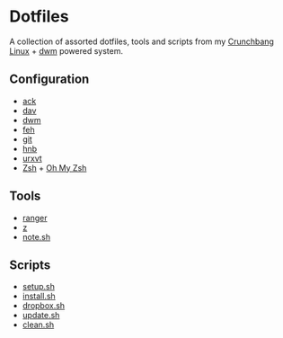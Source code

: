 # Dotfiles

A collection of assorted dotfiles, tools and scripts from my [Crunchbang Linux](http://crunchbang.org/) + [dwm](http://dwm.suckless.org/) powered system.

## Configuration

- [ack](http://beyondgrep.com/)
- [dav](http://dav-text.sourceforge.net/)
- [dwm](http://dwm.suckless.org/)
- [feh](http://feh.finalrewind.org/)
- [git](http://git-scm.com/)
- [hnb](http://hnb.sourceforge.net/)
- [urxvt](http://software.schmorp.de/pkg/rxvt-unicode.html)
- [Zsh](http://zsh.sourceforge.net/) + [Oh My Zsh](https://github.com/robbyrussell/oh-my-zsh)

## Tools

- [ranger](http://ranger.nongnu.org/)
- [z](https://github.com/rupa/z)
- [note.sh](https://github.com/gummesson/dotfiles/blob/master/tools/note.sh)

## Scripts

- [setup.sh](https://github.com/gummesson/dotfiles/blob/master/scripts/setup.sh)
- [install.sh](https://github.com/gummesson/dotfiles/blob/master/install.sh)
- [dropbox.sh](https://github.com/gummesson/dotfiles/blob/master/scripts/dropbox.sh)
- [update.sh](https://github.com/gummesson/dotfiles/blob/master/update.sh)
- [clean.sh](https://github.com/gummesson/dotfiles/blob/master/clean.sh)
